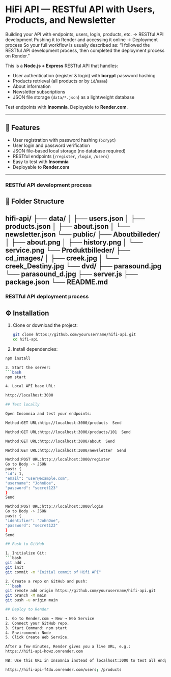 # HiFi API — RESTful API with Users, Products, and Newsletter

Building your API with endpoints, users, login, products, etc. → RESTful API development
Pushing it to Render and accessing it online → Deployment process
So your full workflow is usually described as:
“I followed the RESTful API development process, then completed the deployment process on Render.”

This is a **Node.js + Express** RESTful API that handles:

- User authentication (register & login) with **bcrypt** password hashing
- Products retrieval (all products or by `id`/`name`)
- About information
- Newsletter subscriptions
- JSON file storage (`data/*.json`) as a lightweight database

Test endpoints with **Insomnia**. Deployable to **Render.com**.

---

## 🚀 Features
- User registration with password hashing (`bcrypt`)
- User login and password verification
- JSON file–based local storage (no database required)
- RESTful endpoints (`/register`, `/login`, `/users`)
- Easy to test with **Insomnia**
- Deployable to **Render.com**

---

### RESTful API development process

## 📁 Folder Structure

hifi-api/
├── data/
│ ├── users.json
│ ├── products.json
│ ├── about.json
│ └── newsletter.json
└── public/
    ├── Aboutbilleder/
    │   ├── about.png
    │   ├── history.png
    │   └── service.png
    └── Produktbilleder/
        ├── cd_images/
        │   ├── creek.jpg
        │   └── creek_Destiny.jpg
        └── dvd/
            ├── parasound.jpg
            └── parasound_d.jpg
├── server.js
├── package.json
└── README.md
---

### RESTful API deployment process

## ⚙️ Installation

1. Clone or download the project:
   ```bash
   git clone https://github.com/yourusername/hifi-api.git
   cd hifi-api

2. Install dependencies:
  ```bash
  npm install

3. Start the server:
  ```bash
  npm start

4. Local API base URL:

http://localhost:3000

## Test locally

Open Insomnia and test your endpoints:

Method:GET URL:http://localhost:3000/products  Send

Method:GET URL:http://localhost:3000/products/101  Send

Method:GET URL:http://localhost:3000/about  Send

Method:GET URL:http://localhost:3000/newsletter  Send

Method:POST URL:http://localhost:3000/register
  Go to Body -> JSON 
  past: {
  "id": 1,
  "email": "user@example.com",
  "username": "JohnDoe",
  "password": "secret123"
  }
  Send

Method:POST URL:http://localhost:3000/login
  Go to Body -> JSON 
  past: {
  "identifier": "JohnDoe",
  "password": "secret123"
  }
  Send

## Push to GitHub

1. Initialize Git:
```bash
  git add .
  git init
  git commit -m "Initial commit of Hifi API"

2. Create a repo on GitHub and push:
```bash
  git remote add origin https://github.com/yourusername/hifi-api.git
  git branch -M main
  git push -u origin main

## Deploy to Render

1. Go to Render.com → New → Web Service
2. Connect your GitHub repo.
3. Start Command: npm start
4. Environment: Node
5. Click Create Web Service.

After a few minutes, Render gives you a live URL, e.g.:
  https://hifi-api-howz.onrender.com

NB: Use this URL in Insomnia instead of localhost:3000 to test all endpoints online.

https://hifi-api-f4du.onrender.com/users; /products